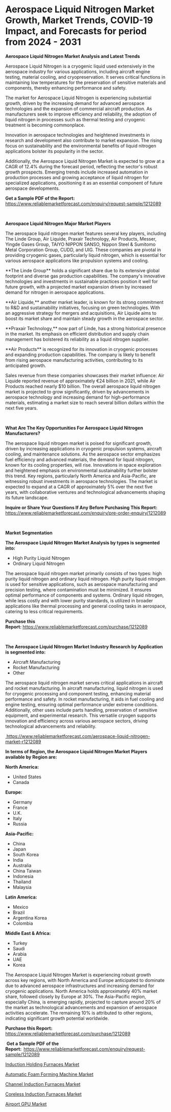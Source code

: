 <p><h1>Aerospace Liquid Nitrogen Market Growth, Market Trends, COVID-19 Impact, and Forecasts for period from 2024 - 2031</h1></p><p><strong>Aerospace Liquid Nitrogen Market Analysis and Latest Trends</strong></p>
<p><p>Aerospace Liquid Nitrogen is a cryogenic liquid used extensively in the aerospace industry for various applications, including aircraft engine testing, material cooling, and cryopreservation. It serves critical functions in maintaining low temperatures for the preservation of sensitive materials and components, thereby enhancing performance and safety.</p><p>The market for Aerospace Liquid Nitrogen is experiencing substantial growth, driven by the increasing demand for advanced aerospace technologies and the expansion of commercial aircraft production. As manufacturers seek to improve efficiency and reliability, the adoption of liquid nitrogen in processes such as thermal testing and cryogenic treatment is becoming commonplace. </p><p>Innovation in aerospace technologies and heightened investments in research and development also contribute to market expansion. The rising focus on sustainability and the environmental benefits of liquid nitrogen applications bolster its popularity in the sector. </p><p>Additionally, the Aerospace Liquid Nitrogen Market is expected to grow at a CAGR of 12.4% during the forecast period, reflecting the sector's robust growth prospects. Emerging trends include increased automation in production processes and growing acceptance of liquid nitrogen for specialized applications, positioning it as an essential component of future aerospace developments.</p></p>
<p><strong>Get a Sample PDF of the Report:&nbsp;</strong> <a href="https://www.reliablemarketforecast.com/enquiry/request-sample/1212089?utm_campaign=1110&utm_medium=2&utm_source=Github&utm_content=ia&utm_term=17122024&utm_id=aerospace-liquid-nitrogen">https://www.reliablemarketforecast.com/enquiry/request-sample/1212089</a></p>
<p>&nbsp;</p>
<p><strong>Aerospace Liquid Nitrogen Major Market Players</strong></p>
<p><p>The aerospace liquid nitrogen market features several key players, including The Linde Group, Air Liquide, Praxair Technology, Air Products, Messer, Yingde Gases Group, TAIYO NIPPON SANSO, Nippon Steel & Sumitomo Metal Corporation Group, CUDD, and UIG. These companies are pivotal in providing cryogenic gases, particularly liquid nitrogen, which is essential for various aerospace applications like propulsion systems and cooling.</p><p>**The Linde Group** holds a significant share due to its extensive global footprint and diverse gas production capabilities. The company's innovative technologies and investments in sustainable practices position it well for future growth, with a projected market expansion driven by increased demand for nitrogen in aerospace applications.</p><p>**Air Liquide,** another market leader, is known for its strong commitment to R&D and sustainability initiatives, focusing on green technologies. With an aggressive strategy for mergers and acquisitions, Air Liquide aims to boost its market share and maintain steady growth in the aerospace sector.</p><p>**Praxair Technology,** now part of Linde, has a strong historical presence in the market. Its emphasis on efficient distribution and supply chain management has bolstered its reliability as a liquid nitrogen supplier.</p><p>**Air Products** is recognized for its innovation in cryogenic processes and expanding production capabilities. The company is likely to benefit from rising aerospace manufacturing activities, contributing to its anticipated growth.</p><p>Sales revenue from these companies showcases their market influence: Air Liquide reported revenue of approximately €24 billion in 2021, while Air Products reached nearly $10 billion. The overall aerospace liquid nitrogen market is projected to grow significantly, driven by advancements in aerospace technology and increasing demand for high-performance materials, estimating a market size to reach several billion dollars within the next five years.</p></p>
<p>&nbsp;</p>
<p><strong>What Are The Key Opportunities For Aerospace Liquid Nitrogen Manufacturers?</strong></p>
<p><p>The aerospace liquid nitrogen market is poised for significant growth, driven by increasing applications in cryogenic propulsion systems, aircraft cooling, and maintenance solutions. As the aerospace sector emphasizes fuel efficiency and advanced materials, the demand for liquid nitrogen, known for its cooling properties, will rise. Innovations in space exploration and heightened emphasis on environmental sustainability further bolster this trend. Key regions, particularly North America and Asia-Pacific, are witnessing robust investments in aerospace technologies. The market is expected to expand at a CAGR of approximately 5% over the next five years, with collaborative ventures and technological advancements shaping its future landscape.</p></p>
<p><strong>Inquire or Share Your Questions If Any Before Purchasing This Report:</strong> <a href="https://www.reliablemarketforecast.com/enquiry/pre-order-enquiry/1212089?utm_campaign=1110&utm_medium=2&utm_source=Github&utm_content=ia&utm_term=17122024&utm_id=aerospace-liquid-nitrogen">https://www.reliablemarketforecast.com/enquiry/pre-order-enquiry/1212089</a></p>
<p>&nbsp;</p>
<p><strong>Market Segmentation</strong></p>
<p><strong>The Aerospace Liquid Nitrogen Market Analysis by types is segmented into:</strong></p>
<p><ul><li>High Purity Liquid Nitrogen</li><li>Ordinary Liquid Nitrogen</li></ul></p>
<p><p>The aerospace liquid nitrogen market primarily consists of two types: high purity liquid nitrogen and ordinary liquid nitrogen. High purity liquid nitrogen is used for sensitive applications, such as aerospace manufacturing and precision testing, where contamination must be minimized. It ensures optimal performance of components and systems. Ordinary liquid nitrogen, while less costly and with lower purity standards, is utilized in broader applications like thermal processing and general cooling tasks in aerospace, catering to less critical requirements.</p></p>
<p><strong>Purchase this Report:&nbsp;</strong><a href="https://www.reliablemarketforecast.com/purchase/1212089?utm_campaign=1110&utm_medium=2&utm_source=Github&utm_content=ia&utm_term=17122024&utm_id=aerospace-liquid-nitrogen">https://www.reliablemarketforecast.com/purchase/1212089</a></p>
<p>&nbsp;</p>
<p><strong>The Aerospace Liquid Nitrogen Market Industry Research by Application is segmented into:</strong></p>
<p><ul><li>Aircraft Manufacturing</li><li>Rocket Manufacturing</li><li>Other</li></ul></p>
<p><p>The aerospace liquid nitrogen market serves critical applications in aircraft and rocket manufacturing. In aircraft manufacturing, liquid nitrogen is used for cryogenic processing and component testing, enhancing material performance and safety. In rocket manufacturing, it aids in fuel cooling and engine testing, ensuring optimal performance under extreme conditions. Additionally, other uses include parts handling, preservation of sensitive equipment, and experimental research. This versatile cryogen supports innovation and efficiency across various aerospace sectors, driving technological advancements and reliability.</p></p>
<p><a href="https://www.reliablemarketforecast.com/aerospace-liquid-nitrogen-market-r1212089?utm_campaign=1110&utm_medium=2&utm_source=Github&utm_content=ia&utm_term=17122024&utm_id=aerospace-liquid-nitrogen">&nbsp;https://www.reliablemarketforecast.com/aerospace-liquid-nitrogen-market-r1212089</a></p>
<p><strong>In terms of Region, the Aerospace Liquid Nitrogen Market Players available by Region are:</strong></p>
<p>
    <p> <strong> North America: </strong>
        <ul>
            <li>United States</li>
            <li>Canada</li>
        </ul>
        </p> 
    <p> <strong> Europe: </strong>
        <ul>
            <li>Germany</li>
            <li>France</li>
            <li>U.K.</li>
            <li>Italy</li>
            <li>Russia</li>
        </ul>
        </p> 
    <p> <strong> Asia-Pacific: </strong>
        <ul>
            <li>China</li>
            <li>Japan</li>
            <li>South Korea</li>
            <li>India</li>
            <li>Australia</li>
            <li>China Taiwan</li>
            <li>Indonesia</li>
            <li>Thailand</li>
            <li>Malaysia</li>
        </ul>
        </p> 
    <p> <strong> Latin America: </strong>
        <ul>
            <li>Mexico</li>
            <li>Brazil</li>
            <li>Argentina Korea</li>
            <li>Colombia</li>
        </ul>
        </p> 
    <p> <strong> Middle East & Africa: </strong>
        <ul>
            <li>Turkey</li>
            <li>Saudi</li>
            <li>Arabia</li>
            <li>UAE</li>
            <li>Korea</li>
        </ul>
    </p>
    </p>
<p><p>The Aerospace Liquid Nitrogen Market is experiencing robust growth across key regions, with North America and Europe anticipated to dominate due to advanced aerospace infrastructures and increasing demand for cryogenic applications. North America holds approximately 40% market share, followed closely by Europe at 30%. The Asia-Pacific region, especially China, is emerging rapidly, projected to capture around 20% of the market as technological advancements and expansion of aerospace activities accelerate. The remaining 10% is attributed to other regions, indicating significant growth potential worldwide.</p></p>
<p><strong>Purchase this Report: </strong><a href="https://www.reliablemarketforecast.com/purchase/1212089?utm_campaign=1110&utm_medium=2&utm_source=Github&utm_content=ia&utm_term=17122024&utm_id=aerospace-liquid-nitrogen">https://www.reliablemarketforecast.com/purchase/1212089</a></p>
<p>&nbsp;<strong>Get a Sample PDF of the Report:&nbsp;&nbsp;</strong><a href="https://www.reliablemarketforecast.com/enquiry/request-sample/1212089?utm_campaign=1110&utm_medium=2&utm_source=Github&utm_content=ia&utm_term=17122024&utm_id=aerospace-liquid-nitrogen">https://www.reliablemarketforecast.com/enquiry/request-sample/1212089</a></p>
<p><strong></strong></p>
<p><p><a href="https://www.linkedin.com/pulse/growth-opportunities-induction-holding-furnaces-market-yb3mf?utm_campaign=1110&utm_medium=2&utm_source=Github&utm_content=ia&utm_term=17122024&utm_id=aerospace-liquid-nitrogen">Induction Holding Furnaces Market</a></p><p><a href="https://github.com/WillieWoodard/Market-Research-Report-List-7/blob/main/automatic-foam-forming-machine-market.md?utm_campaign=1110&utm_medium=2&utm_source=Github&utm_content=ia&utm_term=17122024&utm_id=aerospace-liquid-nitrogen">Automatic Foam Forming Machine Market</a></p><p><a href="https://www.linkedin.com/pulse/channel-induction-furnaces-market-insight-financial-status-jyirf?utm_campaign=1110&utm_medium=2&utm_source=Github&utm_content=ia&utm_term=17122024&utm_id=aerospace-liquid-nitrogen">Channel Induction Furnaces Market</a></p><p><a href="https://www.linkedin.com/pulse/latest-developments-coreless-induction-furnaces-industry-market-mloyf?utm_campaign=1110&utm_medium=2&utm_source=Github&utm_content=ia&utm_term=17122024&utm_id=aerospace-liquid-nitrogen">Coreless Induction Furnaces Market</a></p><p><a href="https://www.linkedin.com/pulse/future-airport-gpu-latest-trends-development-expected-76-9j1zf?utm_campaign=1110&utm_medium=2&utm_source=Github&utm_content=ia&utm_term=17122024&utm_id=aerospace-liquid-nitrogen">Airport GPU Market</a></p></p>